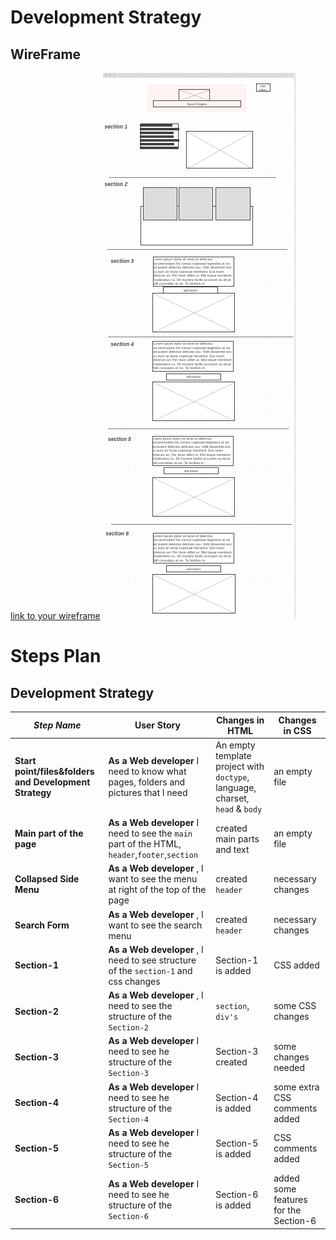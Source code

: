 # Development Strategy

## WireFrame

[link to your wireframe](https://wireframe.cc/R7tylM)
![](https://raw.githubusercontent.com/feridunAKYOL/feridunakyol.github.io/master/wireframe.png)

# Steps Plan

## Development Strategy


| _Step Name_ | User Story | Changes in HTML | Changes in CSS |
| --- | --- | --- | --- |
|**Start point/files&folders and Development Strategy**|**As a Web developer** I need to know what pages, folders and pictures that I need|An empty template project with `doctype`, language, charset, `head` & `body` |an empty file|
|**Main part of the page**|**As a Web developer** I need to see the `main` part of the HTML, `header`,`footer`,`section`|created main parts and text|an empty file|
|**Collapsed Side Menu**|**As a Web developer** , I want to see the menu at right of the top of the page |created `header`|necessary changes |
|**Search Form**|**As a Web developer** , I want to see the search menu |created `header`|necessary changes |
|**Section-1**|**As a Web developer** , I need to see structure of the `section-1` and css changes|Section-1 is added|CSS added|
|**Section-2**|**As a Web developer** , I need to see the structure of the `Section-2` |`section`, `div's`|some CSS changes|
|**Section-3**|**As a Web developer** I need to see he structure of the `Section-3`|Section-3 created|some changes needed|
|**Section-4**|**As a Web developer** I need to see he structure of the `Section-4`|Section-4 is added|some extra CSS comments added|
|**Section-5**|**As a Web developer** I need to see he structure of the `Section-5`|Section-5 is added|CSS comments added |
|**Section-6**|**As a Web developer** I need to see he structure of the `Section-6`|Section-6 is added|added some features for the Section-6|


